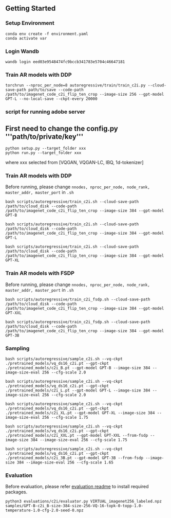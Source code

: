 ## Getting Started

### Setup Environment
```
conda env create -f environment.yaml
conda activate var
```

### Login Wandb
```
wandb login eed03e9548474fc9bccb341783e5704c46647181
```

### Train AR models with DDP
```
torchrun --nproc_per_node=8 autoregressive/train/train_c2i.py --cloud-save-path path/to/save --code-path /path/to/imagenet_code_c2i_flip_ten_crop --image-size 256 --gpt-model GPT-L --no-local-save --ckpt-every 20000
```


### script for running adobe server
## First need to change the config.py '''path/to/private/key'''

```
python setup.py --target_folder xxx
python run.py --target_folder xxx
```

where xxx selected from [VQGAN, VQGAN-LC, IBQ, 1d-tokenizer]


### Train AR models with DDP
Before running, please change `nnodes, nproc_per_node, node_rank, master_addr, master_port` in `.sh`
```
bash scripts/autoregressive/train_c2i.sh --cloud-save-path /path/to/cloud_disk --code-path /path/to/imagenet_code_c2i_flip_ten_crop --image-size 384 --gpt-model GPT-B

bash scripts/autoregressive/train_c2i.sh --cloud-save-path /path/to/cloud_disk --code-path /path/to/imagenet_code_c2i_flip_ten_crop --image-size 384 --gpt-model GPT-L

bash scripts/autoregressive/train_c2i.sh --cloud-save-path /path/to/cloud_disk --code-path /path/to/imagenet_code_c2i_flip_ten_crop --image-size 384 --gpt-model GPT-XL
```


### Train AR models with FSDP
Before running, please change `nnodes, nproc_per_node, node_rank, master_addr, master_port` in `.sh`
```
bash scripts/autoregressive/train_c2i_fsdp.sh --cloud-save-path /path/to/cloud_disk --code-path /path/to/imagenet_code_c2i_flip_ten_crop --image-size 384 --gpt-model GPT-XXL

bash scripts/autoregressive/train_c2i_fsdp.sh --cloud-save-path /path/to/cloud_disk --code-path /path/to/imagenet_code_c2i_flip_ten_crop --image-size 384 --gpt-model GPT-3B
```


### Sampling
```
bash scripts/autoregressive/sample_c2i.sh --vq-ckpt ./pretrained_models/vq_ds16_c2i.pt --gpt-ckpt ./pretrained_models/c2i_B.pt --gpt-model GPT-B --image-size 384 --image-size-eval 256 --cfg-scale 2.0

bash scripts/autoregressive/sample_c2i.sh --vq-ckpt ./pretrained_models/vq_ds16_c2i.pt --gpt-ckpt ./pretrained_models/c2i_L.pt --gpt-model GPT-L --image-size 384 --image-size-eval 256 --cfg-scale 2.0

bash scripts/autoregressive/sample_c2i.sh --vq-ckpt ./pretrained_models/vq_ds16_c2i.pt --gpt-ckpt ./pretrained_models/c2i_XL.pt --gpt-model GPT-XL --image-size 384 --image-size-eval 256 --cfg-scale 1.75

bash scripts/autoregressive/sample_c2i.sh --vq-ckpt ./pretrained_models/vq_ds16_c2i.pt --gpt-ckpt ./pretrained_models/c2i_XXL.pt --gpt-model GPT-XXL --from-fsdp --image-size 384 --image-size-eval 256 --cfg-scale 1.75

bash scripts/autoregressive/sample_c2i.sh --vq-ckpt ./pretrained_models/vq_ds16_c2i.pt --gpt-ckpt ./pretrained_models/c2i_3B.pt --gpt-model GPT-3B --from-fsdp --image-size 384 --image-size-eval 256 --cfg-scale 1.65
```


### Evaluation
Before evaluation, please refer [evaluation readme](evaluations/c2i/README.md) to install required packages. 
```
python3 evaluations/c2i/evaluator.py VIRTUAL_imagenet256_labeled.npz samples/GPT-B-c2i_B-size-384-size-256-VQ-16-topk-0-topp-1.0-temperature-1.0-cfg-2.0-seed-0.npz
```